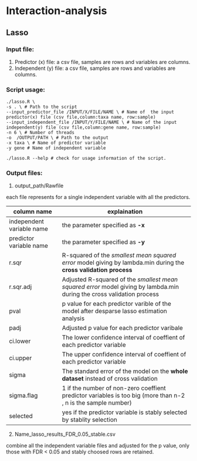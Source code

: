 # Interaction-analysis
## Lasso
### Input file:
1. Predictor (x) file: a csv file, samples are rows and variables are columns.
2. Independent (y) file: a csv file, samples are rows and variables are columns.

### Script usage:
```
./lasso.R \
-s . \ # Path to the script
--input_predictor_file /INPUT/X/FILE/NAME \ # Name of  the input predictor(x) file (csv file,column:taxa name, row:sample)
--input_independent_file /INPUT/Y/FILE/NAME \ # Name of the input independent(y) file (csv file,column:gene name, row:sample)
-n 6 \ # Number of threads
-o  /OUTPUT/PATH \ # Path to the output
-x taxa \ # Name of predictor variable
-y gene # Name of independent variable
```
```
./lasso.R --help # check for usage information of the script.
```

### Output files:
1. output_path/Rawfile

each file represents for a single independent variable with all the predictors.

| column name | explaination|
|-------------|-------------|
| independent variable name | the parameter specified as **-x** |
| predictor variable name | the parameter specified as **-y** |
| r.sqr | R-squared of the *smallest mean squared error* model giving by lambda.min during the **cross validation process**|
| r.sqr.adj | Adjusted R-squared of the *smallest mean squared error* model giving by lambda.min during the cross validation process |
| pval | p value for each predictor varible of the model after desparse lasso estimation analysis |
| padj | Adjusted p value for each predictor varibale |
| ci.lower | The lower confidence interval of coeffient of each predictor variable |
| ci.upper | The upper confidence interval of coeffient of each predictor variable |
| sigma | The standard error of the model on the **whole dataset** instead of cross validation |
| sigma.flag | 1 if the number of non-zero coeffient predictor variables is too big (more than n-2 , n is the sample number) |
| selected | yes if the predictor variable is stably selected by stablity selection |

2. Name_lasso_results_FDR_0.05_stable.csv

combine all the independent variable files and adjusted for the p value, only those with FDR < 0.05 and stably choosed rows are retained.





